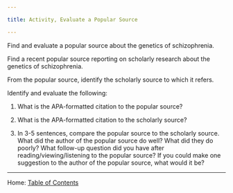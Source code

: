 ```yaml
---

title: Activity, Evaluate a Popular Source

---
```


Find and evaluate a popular source about the genetics of schizophrenia. 

Find a recent popular source reporting on scholarly research about the genetics of schizophrenia. 

From the popular source, identify the scholarly source to which it refers. 

Identify and evaluate the following:

1. What is the APA-formatted citation to the popular source?

2. What is the APA-formatted citation to the scholarly source?

3. In 3-5 sentences, compare the popular source to the scholarly source. What did the author of the popular source do well? What did they do poorly? What follow-up question did you have after reading/viewing/listening to the popular source? If you could make one suggestion to the author of the popular source, what would it be?

--------

Home: [Table of Contents](../README.md)
